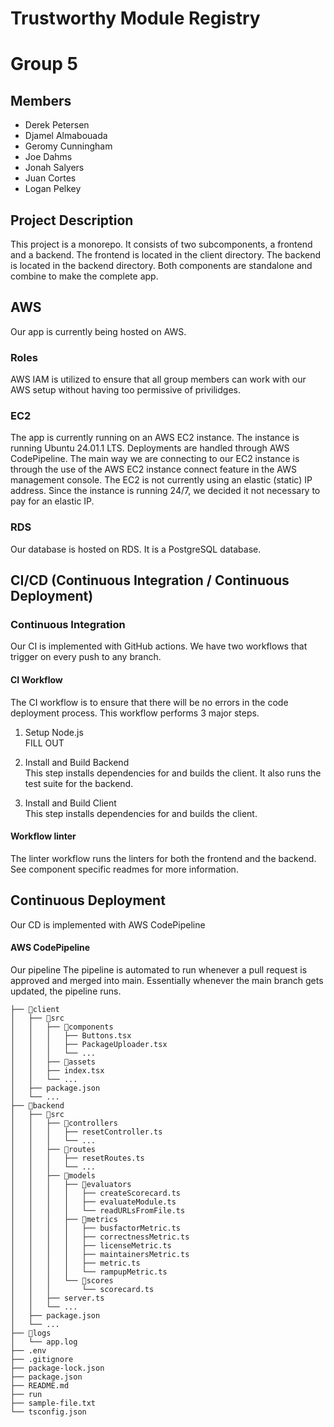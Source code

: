 # Trustworthy Module Registry
# Group 5

## Members
- Derek Petersen
- Djamel Almabouada
- Geromy Cunningham
- Joe Dahms
- Jonah Salyers
- Juan Cortes
- Logan Pelkey

## Project Description
This project is a monorepo. It consists of two subcomponents, a frontend and a backend. The frontend is located in the client directory. The
backend is located in the backend directory. Both components are standalone and combine to make the complete app.

## AWS
Our app is currently being hosted on AWS.

### Roles
AWS IAM is utilized to ensure that all group members can work with our AWS setup without having too permissive of privilidges.

### EC2
The app is currently running on an AWS EC2 instance. The instance is running Ubuntu 24.01.1 LTS. Deployments are handled through AWS CodePipeline. 
The main way we are connecting to our EC2 instance is through the use of the AWS EC2 instance connect feature in the AWS management console. The EC2 is not currently using an elastic (static) IP address.
Since the instance is running 24/7, we decided it not necessary to pay for an elastic IP.

### RDS
Our database is hosted on RDS. It is a PostgreSQL database.

## CI/CD (Continuous Integration / Continuous Deployment)

### Continuous Integration
Our CI is implemented with GitHub actions. We have two workflows that trigger on every push to any branch.

#### CI Workflow
The CI workflow is to ensure that there will be no errors in the code deployment process. This workflow performs 3 major steps.
1. Setup Node.js  
FILL OUT

2. Install and Build Backend  
This step installs dependencies for and builds the client. It also runs the test suite for the backend.

3. Install and Build Client  
This step installs dependencies for and builds the client.

#### Workflow linter
The linter workflow runs the linters for both the frontend and the backend. See component specific readmes for more information.

## Continuous Deployment
Our CD is implemented with AWS CodePipeline

#### AWS CodePipeline
Our pipeline The pipeline is automated to run whenever a pull request is approved and merged into main. Essentially whenever the main branch gets 
updated, the pipeline runs.


```plaintext
├── 📁client
│   ├── 📁src
│   │   ├── 📁components
│   │   │   ├── Buttons.tsx
│   │   │   ├── PackageUploader.tsx
│   │   │   └── ...
│   │   ├── 📁assets
│   │   ├── index.tsx
│   │   └── ...
│   ├── package.json
│   └── ...
├── 📁backend
│   ├── 📁src
│   │   ├── 📁controllers
│   │   │   ├── resetController.ts
│   │   │   └── ...
│   │   ├── 📁routes
│   │   │   ├── resetRoutes.ts
│   │   │   └── ...
│   │   ├── 📁models
│   │   │   ├── 📁evaluators
│   │   │   │   ├── createScorecard.ts
│   │   │   │   ├── evaluateModule.ts
│   │   │   │   └── readURLsFromFile.ts
│   │   │   ├── 📁metrics
│   │   │   │   ├── busfactorMetric.ts
│   │   │   │   ├── correctnessMetric.ts
│   │   │   │   ├── licenseMetric.ts
│   │   │   │   ├── maintainersMetric.ts
│   │   │   │   ├── metric.ts
│   │   │   │   └── rampupMetric.ts
│   │   │   └── 📁scores
│   │   │       └── scorecard.ts
│   │   ├── server.ts
│   │   └── ...
│   ├── package.json
│   └── ...
├── 📁logs
│   └── app.log
├── .env
├── .gitignore
├── package-lock.json
├── package.json
├── README.md
├── run
├── sample-file.txt
└── tsconfig.json